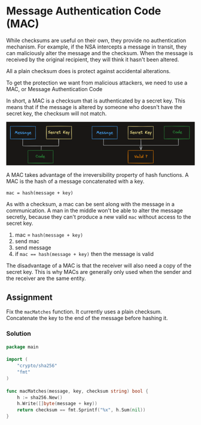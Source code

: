 # Message Authentication Code (MAC)

While checksums are useful on their own, they provide no authentication mechanism. For example, if the NSA intercepts a message in transit, they can maliciously alter the message and the checksum. When the message is received by the original recipient, they will think it hasn't been altered.

All a plain checksum does is protect against accidental alterations.

To get the protection we want from malicious attackers, we need to use a MAC, or Message Authentication Code

In short, a MAC is a checksum that is authenticated by a secret key. This means that if the message is altered by someone who doesn't have the secret key, the checksum will not match.

![img](./02_mac.png)

A MAC takes advantage of the irreversibility property of hash functions. A MAC is the hash of a message concatenated with a key.

```txt
mac = hash(message + key)
```

As with a checksum, a mac can be sent along with the message in a communication. A man in the middle won't be able to alter the message secretly, because they can't produce a new valid `mac` without access to the secret key.

1. mac = `hash(message + key)`
2. send mac
3. send message
4. if `mac == hash(message + key)` then the message is valid

The disadvantage of a MAC is that the receiver will also need a copy of the secret key. This is why MACs are generally only used when the sender and the receiver are the same entity.

## Assignment

Fix the `macMatches` function. It currently uses a plain checksum. Concatenate the key to the end of the message before hashing it.

### Solution

```go
package main

import (
	"crypto/sha256"
	"fmt"
)

func macMatches(message, key, checksum string) bool {
	h := sha256.New()
	h.Write([]byte(message + key))
	return checksum == fmt.Sprintf("%x", h.Sum(nil))
}
```